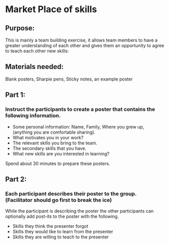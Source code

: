 # Market Place of skills


## Purpose: 
This is mainly a team building exercise, it allows team members to have a greater understanding of each other and gives them an opportunity to agree to teach each other new skills:

## Materials needed:

Blank posters, Sharpie pens, Sticky notes, an example poster

## Part 1: 
### Instruct the participants to create a poster that contains the following information.

* Some personal information: Name, Family, Where you grew up, (anything you are comfortable sharing).
* What motivates you in your work?
* The relevant skills you bring to the team.
* The secondary skills that you have.
* What new skills are you interested in learning?

Spend about 30 minutes to prepare these posters.

## Part 2:
### Each participant describes their poster to the group. (Facilitator should go first to break the ice)

While the participant is describing the poster the other participants can optionally add post-its to the poster with the following.

* Skills they think the presenter forgot
* Skills they would like to learn from the presenter
* Skills they are willing to teach to the presenter

